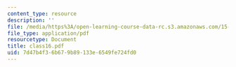 ```yaml
---
content_type: resource
description: ''
file: /media/https%3A/open-learning-course-data-rc.s3.amazonaws.com/15-535-business-analysis-using-financial-statements-spring-2003/7d47b4f36b679b89133e6549fe724fd0_class16.pdf
file_type: application/pdf
resourcetype: Document
title: class16.pdf
uid: 7d47b4f3-6b67-9b89-133e-6549fe724fd0
---
```

